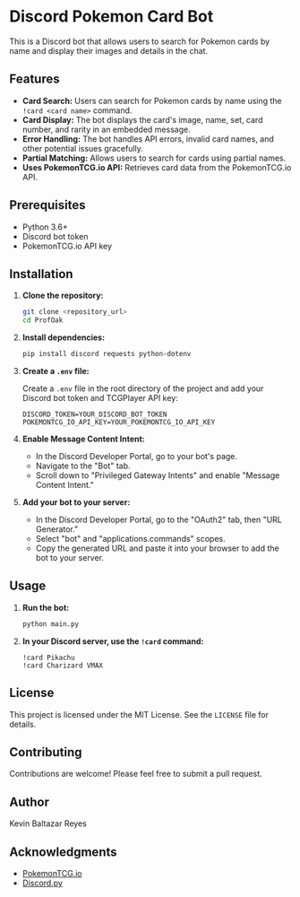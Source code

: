 # Discord Pokemon Card Bot

This is a Discord bot that allows users to search for Pokemon cards by name and display their images and details in the chat.

## Features

* **Card Search:** Users can search for Pokemon cards by name using the `!card <card name>` command.
* **Card Display:** The bot displays the card's image, name, set, card number, and rarity in an embedded message.
* **Error Handling:** The bot handles API errors, invalid card names, and other potential issues gracefully.
* **Partial Matching:** Allows users to search for cards using partial names.
* **Uses PokemonTCG.io API:** Retrieves card data from the PokemonTCG.io API.

## Prerequisites

* Python 3.6+
* Discord bot token
* PokemonTCG.io API key

## Installation

1.  **Clone the repository:**

    ```bash
    git clone <repository_url>
    cd ProfOak
    ```

2.  **Install dependencies:**

    ```bash
    pip install discord requests python-dotenv
    ```

3.  **Create a `.env` file:**

    Create a `.env` file in the root directory of the project and add your Discord bot token and TCGPlayer API key:

    ```
    DISCORD_TOKEN=YOUR_DISCORD_BOT_TOKEN
    POKEMONTCG_IO_API_KEY=YOUR_POKEMONTCG_IO_API_KEY
    ```

4.  **Enable Message Content Intent:**

    * In the Discord Developer Portal, go to your bot's page.
    * Navigate to the "Bot" tab.
    * Scroll down to "Privileged Gateway Intents" and enable "Message Content Intent."

5.  **Add your bot to your server:**

    * In the Discord Developer Portal, go to the "OAuth2" tab, then "URL Generator."
    * Select "bot" and "applications.commands" scopes.
    * Copy the generated URL and paste it into your browser to add the bot to your server.

## Usage

1.  **Run the bot:**

    ```bash
    python main.py
    ```

2.  **In your Discord server, use the `!card` command:**

    ```
    !card Pikachu
    !card Charizard VMAX
    ```

## License

This project is licensed under the MIT License. See the `LICENSE` file for details.

## Contributing

Contributions are welcome! Please feel free to submit a pull request.

## Author

Kevin Baltazar Reyes

## Acknowledgments

* [PokemonTCG.io](https://pokemontcg.io/)
* [Discord.py](https://discordpy.readthedocs.io/en/stable/)